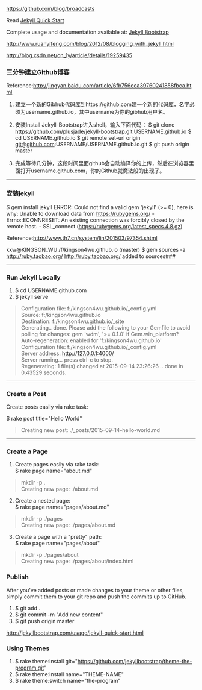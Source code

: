 <https://github.com/blog/broadcasts>

Read [Jekyll Quick Start](http://jekyllbootstrap.com/usage/jekyll-quick-start.html)

Complete usage and documentation available at: [Jekyll Bootstrap](http://jekyllbootstrap.com)

<http://www.ruanyifeng.com/blog/2012/08/blogging_with_jekyll.html>

<http://blog.csdn.net/on_1y/article/details/19259435>

### 三分钟建立Github博客

Reference:<http://jingyan.baidu.com/article/6fb756eca39760241858fbca.html>

1. 建立一个新的Gibhub代码库到https://github.com建一个新的代码库，名字必须为username.github.io，其中username为你的gibhub用户名。

2. 安装Install Jekyll-Bootstrap进入shell，输入下面代码：
$ git clone https://github.com/plusjade/jekyll-bootstrap.git USERNAME.github.io
$ cd USERNAME.github.io
$ git remote set-url origin git@github.com:USERNAME/USERNAME.github.io.git
$ git push origin master

3. 完成等待几分钟，这段时间里面github会自动编译你的上传，然后在浏览器里面打开username.github.com，你的Github就魔法般的出现了。

---
### 安装jekyll
$ gem install jekyll
ERROR:  Could not find a valid gem 'jekyll' (>= 0), here is why:
          Unable to download data from https://rubygems.org/ - Errno::ECONNRESET: An existing connection was forcibly closed by the remote host. - SSL_connect (https://rubygems.org/latest_specs.4.8.gz)

Reference:<http://www.th7.cn/system/lin/201503/97354.shtml>

kxw@KINGSON_WU /f/kingson4wu.github.io (master)
$ gem sources -a http://ruby.taobao.org/
http://ruby.taobao.org/ added to sources###

---
### Run Jekyll Locally
1. $ cd USERNAME.github.com
2. $ jekyll serve

>Configuration file: f:/kingson4wu.github.io/\_config.yml<br />
Source: f:/kingson4wu.github.io<br />
Destination: f:/kingson4wu.github.io/\_site<br />
Generating..  done.
Please add the following to your Gemfile to avoid polling for changes: gem 'wdm', '>= 0.1.0' if Gem.win_platform?<br />
Auto-regeneration: enabled for 'f:/kingson4wu.github.io'<br />
Configuration file: f:/kingson4wu.github.io/\_config.yml<br />
Server address: http://127.0.0.1:4000/<br />
Server running... press ctrl-c to stop.<br />
Regenerating: 1 file(s) changed at 2015-09-14 23:26:26 ...done in 0.43529 seconds.

---
###  Create a Post
Create posts easily via rake task:

$ rake post title="Hello World"
>Creating new post: ./\_posts/2015-09-14-hello-world.md<br />


---
### Create a Page

1. Create pages easily via rake task:<br />
$ rake page name="about.md"
>mkdir -p .<br />
Creating new page: ./about.md

2. Create a nested page:<br />
$ rake page name="pages/about.md"
>mkdir -p ./pages<br />
Creating new page: ./pages/about.md

3. Create a page with a "pretty" path:<br />
$ rake page name="pages/about"
>mkdir -p ./pages/about<br />
Creating new page: ./pages/about/index.html

### Publish
After you've added posts or made changes to your theme or other files, simply commit them to your git repo and push the commits up to GitHub.

1. $ git add .
2. $ git commit -m "Add new content"
3. $ git push origin master


<http://jekyllbootstrap.com/usage/jekyll-quick-start.html>

### Using Themes

1. $ rake theme:install git="https://github.com/jekyllbootstrap/theme-the-program.git"
2. $ rake theme:install name="THEME-NAME"
3. $ rake theme:switch name="the-program"
